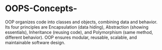# OOPS-Concepts-
OOP organizes code into classes and objects, combining data and behavior. Its four principles are Encapsulation (data hiding), Abstraction (showing essentials), Inheritance (reusing code), and Polymorphism (same method, different behavior). OOP ensures modular, reusable, scalable, and maintainable software design.
